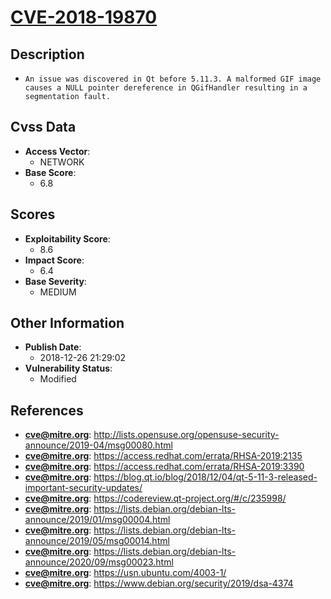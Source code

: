 
# [CVE-2018-19870](http://lists.opensuse.org/opensuse-security-announce/2019-04/msg00080.html)

## Description

- `An issue was discovered in Qt before 5.11.3. A malformed GIF image causes a NULL pointer dereference in QGifHandler resulting in a segmentation fault.`

## Cvss Data

- **Access Vector**:
  - NETWORK
- **Base Score**:
  - 6.8

## Scores

- **Exploitability Score**:
  - 8.6
- **Impact Score**:
  - 6.4
- **Base Severity**:
  - MEDIUM

## Other Information

- **Publish Date**:
  - 2018-12-26 21:29:02
- **Vulnerability Status**:
  - Modified

## References

- **cve@mitre.org**: http://lists.opensuse.org/opensuse-security-announce/2019-04/msg00080.html
- **cve@mitre.org**: https://access.redhat.com/errata/RHSA-2019:2135
- **cve@mitre.org**: https://access.redhat.com/errata/RHSA-2019:3390
- **cve@mitre.org**: https://blog.qt.io/blog/2018/12/04/qt-5-11-3-released-important-security-updates/
- **cve@mitre.org**: https://codereview.qt-project.org/#/c/235998/
- **cve@mitre.org**: https://lists.debian.org/debian-lts-announce/2019/01/msg00004.html
- **cve@mitre.org**: https://lists.debian.org/debian-lts-announce/2019/05/msg00014.html
- **cve@mitre.org**: https://lists.debian.org/debian-lts-announce/2020/09/msg00023.html
- **cve@mitre.org**: https://usn.ubuntu.com/4003-1/
- **cve@mitre.org**: https://www.debian.org/security/2019/dsa-4374
